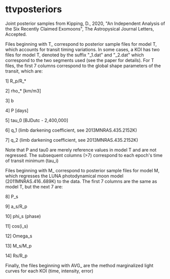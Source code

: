 # ttvposteriors
Joint posterior samples from Kipping, D., 2020, "An Independent Analysis of the Six Recently Claimed Exomoons", The Astropysical Journal Letters, Accepted.

Files beginning with T_ correspond to posterior sample files for model T, which accounts for transit timing variations. In some cases, a KOI has two files for model T, denoted by the suffix "\_1.dat" and "\_2.dat" which correspond to the two segments used (see the paper for details). For T files, the first 7 columns correspond to the global shape parameters of the transit, which are:

1] R_p/R_*

2] rho_* [km/m3]

3] b

4] P [days]

5] tau_0 [BJDutc - 2,400,000]

6] q_1 (limb darkening coefficient, see 2013MNRAS.435.2152K)

7] q_2 (limb darkening coefficient, see 2013MNRAS.435.2152K)

Note that P and tau0 are merely reference values in model T and are not regressed. The subsequent columns (>7) correspond to each epoch's time of transit minimum (tau_i)

Files beginning with M_ correspond to posterior sample files for model M, which regresses the LUNA photodynamical moon model (2011MNRAS.416..689K) to the data. The first 7 columns are the same as model T, but the next 7 are:

8] P_s

9] a_s/R_p

10] phi_s (phase)

11] cos(i_s)

12] Omega_s

13] M_s/M_p

14] Rs/R_p

Finally, the files beginning with AVG_ are the method marginalized light curves for each KOI (time, intensity, error)
